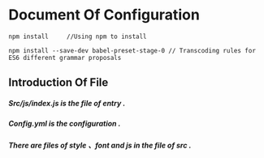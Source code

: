 # Document Of Configuration 

```
npm install     //Using npm to install
```
```
npm install --save-dev babel-preset-stage-0 // Transcoding rules for ES6 different grammar proposals
```
## Introduction Of File
#####  Src/js/index.js  is the file of entry .
#####  Config.yml is the configuration .
#####  There are files of style 、font and js in the file of src .





